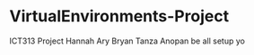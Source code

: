 VirtualEnvironments-Project
===========================

ICT313 Project
Hannah
Ary
Bryan
Tanza
Anopan be all setup yo
